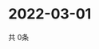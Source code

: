 # 2022-03-01
  共 0条

  <!-- BEGIN -->
  <!-- 最后更新时间Tue Mar 01 2022 11:03:11 GMT+0000 (Coordinated Universal Time) -->
  
  <!-- END -->
  
  
